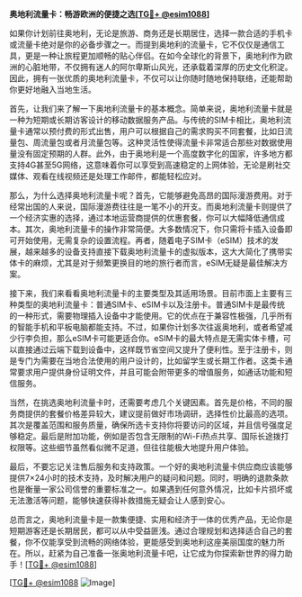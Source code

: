 **奥地利流量卡：畅游欧洲的便捷之选[[TG💪+ @esim1088](https://t.me/s/esim1088)]**

如果你计划前往奥地利，无论是旅游、商务还是长期居住，选择一款合适的手机卡或流量卡绝对是你的必备步骤之一。而提到奥地利的流量卡，它不仅仅是通信工具，更是一种让旅程更加顺畅的贴心伴侣。在如今全球化的背景下，奥地利作为欧洲的心脏地带，不仅拥有迷人的阿尔卑斯山风光，还承载着深厚的历史文化积淀。因此，拥有一张优质的奥地利流量卡，不仅可以让你随时随地保持联络，还能帮助你更好地融入当地生活。

首先，让我们来了解一下奥地利流量卡的基本概念。简单来说，奥地利流量卡就是一种为短期或长期访客设计的移动数据服务产品。与传统的SIM卡相比，奥地利流量卡通常以预付费的形式出售，用户可以根据自己的需求购买不同套餐，比如日流量包、周流量包或者月流量包等。这种灵活性使得流量卡非常适合那些对数据使用量没有固定预期的人群。此外，由于奥地利是一个高度数字化的国家，许多地方都支持4G甚至5G网络，这意味着你可以享受到高速稳定的上网体验，无论是刷社交媒体、观看在线视频还是处理工作邮件，都能轻松应对。

那么，为什么选择奥地利流量卡呢？首先，它能够避免高昂的国际漫游费用。对于经常出国的人来说，国际漫游费往往是一笔不小的开支。而奥地利流量卡则提供了一个经济实惠的选择，通过本地运营商提供的优惠套餐，你可以大幅降低通信成本。其次，奥地利流量卡的操作非常简便。大多数情况下，你只需将卡插入设备即可开始使用，无需复杂的设置流程。再者，随着电子SIM卡（eSIM）技术的发展，越来越多的设备支持直接下载奥地利流量卡的虚拟版本，这大大简化了携带实体卡的麻烦，尤其是对于频繁更换目的地的旅行者而言，eSIM无疑是最佳解决方案。

接下来，我们来看看奥地利流量卡的主要类型及其适用场景。目前市面上主要有三种类型的奥地利流量卡：普通SIM卡、eSIM卡以及注册卡。普通SIM卡是最传统的一种形式，需要物理插入设备中才能使用。它的优点在于兼容性极强，几乎所有的智能手机和平板电脑都能支持。不过，如果你计划多次往返奥地利，或者希望减少行李负担，那么eSIM卡可能更适合你。eSIM卡的最大特点是无需实体卡槽，可以直接通过云端下载到设备中，这样既节省空间又提升了便利性。至于注册卡，则是专门为需要在当地合法使用的用户设计的，比如留学生或长期工作者。这类卡通常要求用户提供身份证明文件，并且可能会附带更多的增值服务，如通话功能和短信服务。

当然，在挑选奥地利流量卡时，还需要考虑几个关键因素。首先是价格，不同的服务商提供的套餐价格差异较大，建议提前做好市场调研，选择性价比最高的选项。其次是覆盖范围和服务质量，确保所选卡支持你将要访问的区域，并且信号强度足够稳定。最后是附加功能，例如是否包含无限制的Wi-Fi热点共享、国际长途拨打权限等。这些细节虽然看似微不足道，但往往能极大地提升用户体验。

最后，不要忘记关注售后服务和支持政策。一个好的奥地利流量卡供应商应该能够提供7×24小时的技术支持，及时解决用户的疑问和问题。同时，明确的退款条款也是衡量一家公司信誉的重要标准之一。如果遇到任何意外情况，比如卡片损坏或无法激活等问题，能够快速获得补救措施无疑会让人感到安心。

总而言之，奥地利流量卡是一款集便捷、实用和经济于一体的优秀产品，无论你是短期游客还是长期居民，都可以从中受益匪浅。通过合理规划和选择适合自己的套餐，你不仅能享受到流畅的网络体验，更能感受到奥地利这座美丽国度的魅力所在。所以，赶紧为自己准备一张奥地利流量卡吧，让它成为你探索新世界的得力助手！[[TG💪+ @esim1088](https://t.me/s/esim1088)]

[[TG💪+ @esim1088](https://t.me/s/esim1088) ![Image](https://i.postimg.cc/4NQfJmqS/Snipaste-2025-05-13-00-14-12.png)]